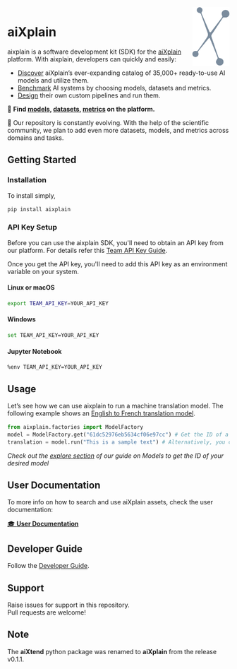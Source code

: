 <img src="docs/assets/aixplain-brandmark-common.png" alt="aiXplain logo" title="aiXplain" align="right" height="132" width="85"/>

# aiXplain

aixplain is a software development kit (SDK) for the [aiXplain](https://aixplain.com/) platform. With aixplain, developers can quickly and easily:

- [Discover](https://aixplain.com/platform/discovery/) aiXplain’s ever-expanding catalog of 35,000+ ready-to-use AI models and utilize them.
- [Benchmark](https://aixplain.com/platform/benchmark/) AI systems by choosing models, datasets and metrics.
- [Design](https://aixplain.com/platform/studio/) their own custom pipelines and run them.

🔎 **Find [models](https://platform.aixplain.com/discovery/models), [datasets](https://platform.aixplain.com/discovery/datasets), [metrics](https://platform.aixplain.com/discovery/metrics) on the platform.**

💛 Our repository is constantly evolving. With the help of the scientific community, we plan to add even more datasets, models, and metrics across domains and tasks.

## Getting Started

### Installation
To install simply,
```bash
pip install aixplain
```

###  API Key Setup
Before you can use the aixplain SDK, you'll need to obtain an API key from our platform. For details refer this [Team API Key Guide](docs/user/api_setup.md).

Once you get the API key, you'll  need to add this API key as an environment variable on your system.

#### Linux or macOS
```bash
export TEAM_API_KEY=YOUR_API_KEY
```
#### Windows
```bash
set TEAM_API_KEY=YOUR_API_KEY
```
#### Jupyter Notebook
```
%env TEAM_API_KEY=YOUR_API_KEY
```

## Usage

Let’s see how we can use aixplain to run a machine translation model. The following example shows an [English to French translation model](https://platform.aixplain.com/discovery/model/61dc52976eb5634cf06e97cc).

```python
from aixplain.factories import ModelFactory
model = ModelFactory.get("61dc52976eb5634cf06e97cc") # Get the ID of a model from our platform. 
translation = model.run("This is a sample text") # Alternatively, you can input a public URL or provide a file path on your local machine.
```
*Check out the [explore section](docs/user/user_doc.md#explore) of our guide on Models to get the ID of your desired model*

## User Documentation

To more info on how to search and use aiXplain assets, check the user documentation:

[🎓 **User Documentation**](docs/user/user_doc.md)

## Developer Guide

Follow the [Developer Guide](docs/development/developer_guide.md).

## Support
Raise issues for support in this repository.  
Pull requests are welcome!

## Note
The **aiXtend** python package was renamed to **aiXplain** from the release v0.1.1.

